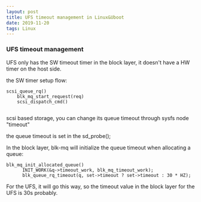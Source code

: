 ```yaml
---
layout: post
title: UFS timeout management in Linux&Uboot
date: 2019-11-20 
tags: Linux
---
```


### UFS timeout management  

UFS only has the SW timeout timer in the block layer, it doesn't have a HW timer on the
host side.

the SW timer setup flow:

```
scsi_queue_rq()
	blk_mq_start_request(req)
	scsi_dispatch_cmd()
	
```

scsi based storage, you can change its queue timeout through sysfs node "timeout"



the queue timeout is set in the sd_probe();



In the block layer, blk-mq will initialize the queue timeout when allocating a queue:

```
blk_mq_init_allocated_queue()
	  INIT_WORK(&q->timeout_work, blk_mq_timeout_work);
	  blk_queue_rq_timeout(q, set->timeout ? set->timeout : 30 * HZ);
```
  
For the UFS, it will go this way, so the timeout value in the block layer for the UFS is
30s probably.
